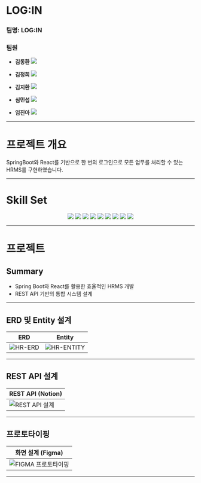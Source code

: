 # LOG:IN

### 팀명: **LOG:IN**

### 팀원

- **김동환**
[<img src="https://img.shields.io/badge/Github-Link-181717?logo=Github">](https://github.com/antmrhdqn)

- **김정희**
[<img src="https://img.shields.io/badge/Github-Link-181717?logo=Github">](https://github.com/modaing)

- **김지환**
[<img src="https://img.shields.io/badge/Github-Link-181717?logo=Github">](https://github.com/jeehwan98)

- **심민섭**
[<img src="https://img.shields.io/badge/Github-Link-181717?logo=Github">](https://github.com/her9797)

- **임진아**
[<img src="https://img.shields.io/badge/Github-Link-181717?logo=Github">](https://github.com/lja9207)


---

# 프로젝트 개요

SpringBoot와 React를 기반으로 한 번의 로그인으로 모든 업무를 처리할 수 있는 HRMS를 구현하였습니다.

---

# Skill Set

<div align="center">
<img src="https://img.shields.io/badge/java-007396?style=for-the-badge&logo=OpenJDK&logoColor=white"> 
<img src="https://img.shields.io/badge/springboot-6DB33F?style=for-the-badge&logo=springboot&logoColor=white"> 
<img src="https://img.shields.io/badge/JPA-A5915F?style=for-the-badge&logo=Java&logoColor=white"> 
<img src="https://img.shields.io/badge/MySQL-4479A1?style=for-the-badge&logo=MySQL&logoColor=white"> 
<img src="https://img.shields.io/badge/React-61DAFB?style=for-the-badge&logo=React&logoColor=white"> 
<img src="https://img.shields.io/badge/JavaScript-F7DF1E?style=for-the-badge&logo=JavaScript&logoColor=white"> 
<img src="https://img.shields.io/badge/redux-%23593d88.svg?style=for-the-badge&logo=redux&logoColor=white"> 
<img src="https://img.shields.io/badge/bootstrap-%238511FA.svg?style=for-the-badge&logo=bootstrap&logoColor=white"> 
<img src="https://img.shields.io/badge/css3-%231572B6.svg?style=for-the-badge&logo=css3&logoColor=white">
</div>

---

# 프로젝트

## Summary

- Spring Boot와 React를 활용한 효율적인 HRMS 개발
- REST API 기반의 통합 시스템 설계

---

## ERD 및 Entity 설계

<div align="center">

| ERD | Entity |
| --- | --- |
| ![HR-ERD](https://github.com/her9797/LOGIN/assets/153487372/ef2fab5c-e7c3-4bcc-80fd-62923f3a07ab) | ![HR-ENTITY](https://github.com/her9797/LOGIN/assets/153487372/75941059-cea7-4d61-9e9a-0c9d993b41b6) |

</div>

---

## REST API 설계

<div align="center">

| REST API (Notion) |
| --- |
| ![REST API 설계](https://github.com/her9797/LOGIN/assets/153487372/cc9ec968-378a-47bf-854d-63aba5213d06) |

</div>

---

## 프로토타이핑

<div align="center">

| 화면 설계 (Figma) |
| --- |
| ![FIGMA 프로토타이핑](https://github.com/her9797/LOGIN/assets/153487372/6e5fb7b1-190d-4bcb-8aeb-9c8eb1abd7ff) |

</div>

---
